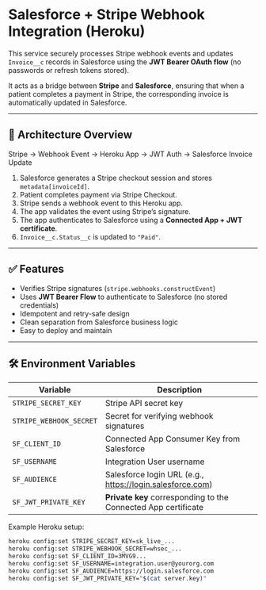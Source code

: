 # Salesforce + Stripe Webhook Integration (Heroku)

This service securely processes Stripe webhook events and updates `Invoice__c` records in Salesforce using the **JWT Bearer OAuth flow** (no passwords or refresh tokens stored).

It acts as a bridge between **Stripe** and **Salesforce**, ensuring that when a patient completes a payment in Stripe, the corresponding invoice is automatically updated in Salesforce.

---

## 🔄 Architecture Overview

Stripe → Webhook Event → Heroku App → JWT Auth → Salesforce Invoice Update


1. Salesforce generates a Stripe checkout session and stores `metadata[invoiceId]`.
2. Patient completes payment via Stripe Checkout.
3. Stripe sends a webhook event to this Heroku app.
4. The app validates the event using Stripe’s signature.
5. The app authenticates to Salesforce using a **Connected App + JWT certificate**.
6. `Invoice__c.Status__c` is updated to `"Paid"`.

---

## ✅ Features

- Verifies Stripe signatures (`stripe.webhooks.constructEvent`)
- Uses **JWT Bearer Flow** to authenticate to Salesforce (no stored credentials)
- Idempotent and retry-safe design
- Clean separation from Salesforce business logic
- Easy to deploy and maintain

---

## 🛠️ Environment Variables

| Variable | Description |
|---------|-------------|
| `STRIPE_SECRET_KEY` | Stripe API secret key |
| `STRIPE_WEBHOOK_SECRET` | Secret for verifying webhook signatures |
| `SF_CLIENT_ID` | Connected App Consumer Key from Salesforce |
| `SF_USERNAME` | Integration User username |
| `SF_AUDIENCE` | Salesforce login URL (e.g., https://login.salesforce.com) |
| `SF_JWT_PRIVATE_KEY` | **Private key** corresponding to the Connected App certificate |

Example Heroku setup:

```bash
heroku config:set STRIPE_SECRET_KEY=sk_live_...
heroku config:set STRIPE_WEBHOOK_SECRET=whsec_...
heroku config:set SF_CLIENT_ID=3MVG9...
heroku config:set SF_USERNAME=integration.user@yourorg.com
heroku config:set SF_AUDIENCE=https://login.salesforce.com
heroku config:set SF_JWT_PRIVATE_KEY="$(cat server.key)"
